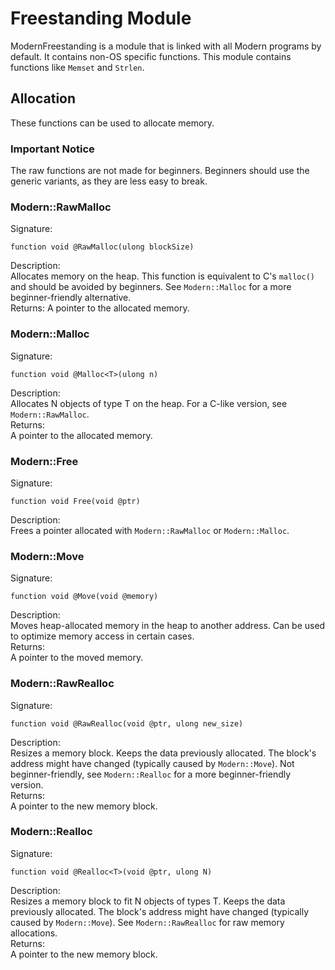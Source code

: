# Freestanding Module
ModernFreestanding is a module that is linked with all Modern programs by default. It contains non-OS specific functions. This module contains functions like `Memset` and `Strlen`.
## Allocation
These functions can be used to allocate memory.
### Important Notice
The raw functions are not made for beginners. Beginners should use the generic variants, as they are less easy to break.
### Modern::RawMalloc
Signature:  
```
function void @RawMalloc(ulong blockSize)
```  
Description:  
Allocates memory on the heap. This function is equivalent to C's `malloc()` and should be avoided by beginners. See `Modern::Malloc` for a more beginner-friendly alternative.  
Returns:
A pointer to the allocated memory.
### Modern::Malloc
Signature:  
```
function void @Malloc<T>(ulong n)
```  
Description:  
Allocates N objects of type T on the heap. For a C-like version, see `Modern::RawMalloc`.  
Returns:  
A pointer to the allocated memory.
### Modern::Free
Signature:  
```
function void Free(void @ptr)
```  
Description:  
Frees a pointer allocated with `Modern::RawMalloc` or `Modern::Malloc`.
### Modern::Move
Signature:  
```
function void @Move(void @memory)
```  
Description:  
Moves heap-allocated memory in the heap to another address. Can be used to optimize memory access in certain cases.  
Returns:  
A pointer to the moved memory.
### Modern::RawRealloc
Signature:  
```
function void @RawRealloc(void @ptr, ulong new_size)
```  
Description:  
Resizes a memory block. Keeps the data previously allocated. The block's address might have changed (typically caused by `Modern::Move`). Not beginner-friendly, see `Modern::Realloc` for a more beginner-friendly version.  
Returns:  
A pointer to the new memory block.
### Modern::Realloc
Signature:  
```
function void @Realloc<T>(void @ptr, ulong N)
```  
Description:  
Resizes a memory block to fit N objects of types T. Keeps the data previously allocated. The block's address might have changed (typically caused by `Modern::Move`). See `Modern::RawRealloc` for raw memory allocations.  
Returns:  
A pointer to the new memory block.